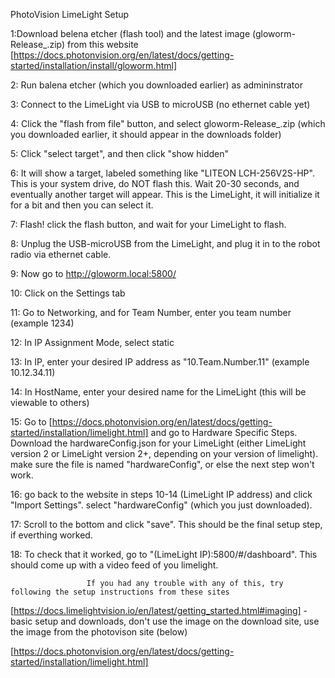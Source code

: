 PhotoVision LimeLight Setup

1:Download belena etcher (flash tool) and the latest image (gloworm-Release_.zip) from this website [https://docs.photonvision.org/en/latest/docs/getting-started/installation/install/gloworm.html]

2: Run balena etcher (which you downloaded earlier) as admininstrator

3: Connect to the LimeLight via USB to microUSB (no ethernet cable yet)

4: Click the "flash from file" button, and select gloworm-Release_.zip (which you downloaded earlier, it should appear in the downloads folder)

5: Click "select target", and then click "show hidden"

6: It will show a target, labeled something like "LITEON LCH-256V2S-HP". This is your system drive, do NOT flash this. Wait 20-30 seconds, and eventually another target will appear. This is the LimeLight, it will initialize it for a bit and then you can select it.

7: Flash! click the flash button, and wait for your LimeLight to flash.

8: Unplug the USB-microUSB from the LimeLight, and plug it in to the robot radio via ethernet cable.

9: Now go to http://gloworm.local:5800/

10: Click on the Settings tab

11: Go to Networking, and for Team Number, enter you team number (example 1234)

12: In IP Assignment Mode, select static

13: In IP, enter your desired IP address as "10.Team.Number.11" (example 10.12.34.11)

14: In HostName, enter your desired name for the LimeLight (this will be viewable to others)

15: Go to [https://docs.photonvision.org/en/latest/docs/getting-started/installation/limelight.html] and go to Hardware Specific Steps. Download the hardwareConfig.json for your LimeLight (either LimeLight version 2 or LimeLight version 2+, depending on your version of limelight). make sure the file is named "hardwareConfig", or else the next step won't work.

16: go back to the website in steps 10-14 (LimeLight IP address) and click "Import Settings". select "hardwareConfig" (which you just downloaded).

17: Scroll to the bottom and click "save". This should be the final setup step, if everthing worked.

18: To check that it worked, go to "(LimeLight IP):5800/#/dashboard". This should come up with a video feed of you limelight.

                     If you had any trouble with any of this, try following the setup instructions from these sites 
[https://docs.limelightvision.io/en/latest/getting_started.html#imaging] - basic setup and downloads, don't use the image on the download site, use the image from the photovison site (below)

[https://docs.photonvision.org/en/latest/docs/getting-started/installation/limelight.html]
